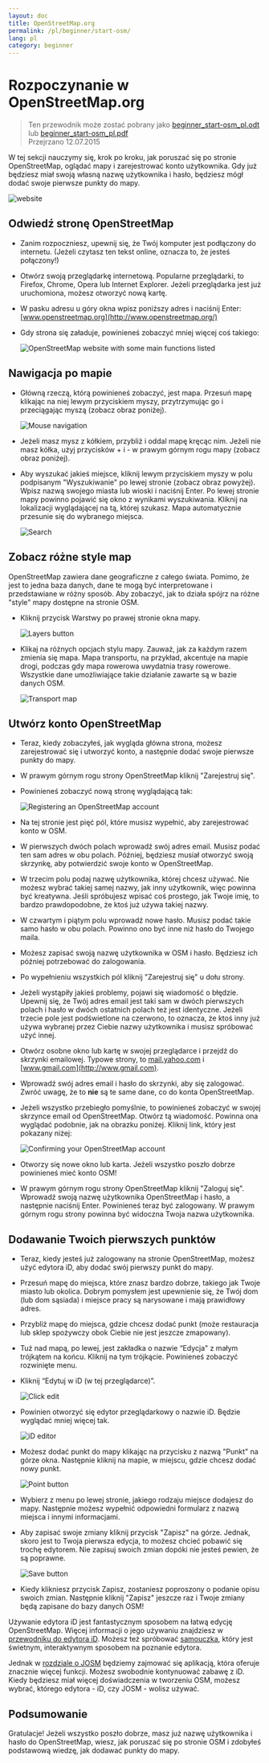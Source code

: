 ```yaml
---
layout: doc
title: OpenStreetMap.org
permalink: /pl/beginner/start-osm/
lang: pl
category: beginner
---
```


Rozpoczynanie w OpenStreetMap.org
====================================

> Ten przewodnik może zostać pobrany jako [beginner_start-osm_pl.odt](/files/beginner_start-osm_pl.odt) lub [beginner_start-osm_pl.pdf](/files/beginner_start-osm_pl.pdf)  
> Przejrzano 12.07.2015  

W tej sekcji nauczymy się, krok po kroku, jak poruszać się po stronie OpenStreetMap, oglądać mapy i zarejestrować konto użytkownika. Gdy już będziesz miał swoją własną nazwę użytkownika i hasło, będziesz mógł dodać swoje pierwsze punkty do mapy.

![website][]

Odwiedź stronę OpenStreetMap
-------------------------------

-   Zanim rozpoczniesz, upewnij się, że Twój komputer jest podłączony do internetu.  (Jeżeli czytasz ten tekst online, oznacza to, że jesteś połączony!)
-   Otwórz swoją przeglądarkę internetową. Popularne przeglądarki, to Firefox, Chrome, Opera lub Internet Explorer. Jeżeli przeglądarka jest już uruchomiona, możesz otworzyć nową kartę.
-   W pasku adresu u góry okna wpisz poniższy adres i naciśnij Enter:
    [www.openstreetmap.org](http://www.openstreetmap.org/)
-   Gdy strona się załaduje, powinieneś zobaczyć mniej więcej coś takiego:

    ![OpenStreetMap website with some main functions listed][]

Nawigacja po mapie
----------------

-   Główną rzeczą, którą powinieneś zobaczyć, jest mapa. Przesuń mapę klikając na niej lewym przyciskiem myszy, przytrzymując go i przeciągając myszą (zobacz obraz poniżej).

    ![Mouse navigation][]

-   Jeżeli masz mysz z kółkiem, przybliż i oddal mapę kręcąc nim. Jeżeli nie masz kółka, użyj przycisków + i - w prawym górnym rogu mapy (zobacz obraz poniżej).
-   Aby wyszukać jakieś miejsce, kliknij lewym przyciskiem myszy w polu podpisanym "Wyszukiwanie" po lewej stronie (zobacz obraz powyżej). Wpisz nazwą swojego miasta lub wioski i naciśnij Enter. Po lewej stronie mapy powinno pojawić się okno z wynikami wyszukiwania. Kliknij na lokalizacji wyglądającej na tą, której szukasz. Mapa automatycznie przesunie się do wybranego miejsca.

    ![Search][]
   

Zobacz różne style map
------------------------

OpenStreetMap zawiera dane geograficzne z całego świata. Pomimo, że jest to jedna baza danych, dane te mogą być interpretowane i przedstawiane w różny sposób. Aby zobaczyć, jak to działa spójrz na różne "style" mapy dostępne na stronie OSM.

-   Kliknij przycisk Warstwy po prawej stronie okna mapy.

    ![Layers button][]

-   Klikaj na różnych opcjach stylu mapy. Zauważ, jak za każdym razem zmienia się mapa. Mapa transportu, na przykład, akcentuje na mapie drogi, podczas gdy mapa rowerowa uwydatnia trasy rowerowe. Wszystkie dane umożliwiające takie działanie zawarte są w bazie danych OSM.

    ![Transport map][]

Utwórz konto OpenStreetMap
-------------------------------

-   Teraz, kiedy zobaczyłeś, jak wygląda główna strona, możesz zarejestrować się i utworzyć konto, a następnie dodać swoje pierwsze punkty do mapy.
-   W prawym górnym rogu strony OpenStreetMap kliknij "Zarejestruj się".
-   Powinieneś zobaczyć nową stronę wyglądającą tak:

    ![Registering an OpenStreetMap account][]

-   Na tej stronie jest pięć pól, które musisz wypełnić, aby zarejestrować konto w OSM.
-   W pierwszych dwóch polach wprowadź swój adres email. Musisz podać ten sam adres w obu polach. Później, będziesz musiał otworzyć swoją skrzynkę, aby potwierdzić swoje konto w OpenStreetMap.
-   W trzecim polu podaj nazwę użytkownika, której chcesz używać. Nie możesz wybrać takiej samej nazwy, jak inny użytkownik, więc powinna być kreatywna. Jeśli spróbujesz wpisać coś prostego, jak Twoje imię, to bardzo prawdopodobne, że ktoś już używa takiej nazwy.
-   W czwartym i piątym polu wprowadź nowe hasło. Musisz podać takie samo hasło w obu polach. Powinno ono być inne niż hasło do Twojego maila.
-   Możesz zapisać swoją nazwę użytkownika w OSM i hasło. Będziesz ich później potrzebować do zalogowania.
-   Po wypełnieniu wszystkich pól kliknij "Zarejestruj się" u dołu strony.
-   Jeżeli wystąpiły jakieś problemy, pojawi się wiadomość o błędzie. Upewnij się, że Twój adres email jest taki sam w dwóch pierwszych polach i hasło w dwóch ostatnich polach też jest identyczne. Jeżeli trzecie pole jest podświetlone na czerwono, to oznacza, że ktoś inny już używa wybranej przez Ciebie nazwy użytkownika i musisz spróbować użyć innej.
-   Otwórz osobne okno lub kartę w swojej przeglądarce i przejdź do skrzynki emailowej. Typowe strony, to [mail.yahoo.com](http://mail.yahoo.com) i [www.gmail.com](http://www.gmail.com).
-   Wprowadź swój adres email i hasło do skrzynki, aby się zalogować. Zwróć uwagę, że to __nie__ są te same dane, co do konta OpenStreetMap.
-   Jeżeli wszystko przebiegło pomyślnie, to powinieneś zobaczyć w swojej skrzynce email od OpenStreetMap. Otwórz tą wiadomość. Powinna ona wyglądać podobnie, jak na obrazku poniżej. Kliknij link, który jest pokazany niżej:

    ![Confirming your OpenStreetMap account][]

-   Otworzy się nowe okno lub karta. Jeżeli wszystko poszło dobrze powinieneś mieć konto OSM!
-   W prawym górnym rogu strony OpenStreetMap kliknij "Zaloguj się".  Wprowadź swoją nazwę użytkownika OpenStreetMap i hasło, a następnie naciśnij Enter. Powinieneś teraz być zalogowany. W prawym górnym rogu strony powinna być widoczna Twoja nazwa użytkownika.

Dodawanie Twoich pierwszych punktów
------------------------

-   Teraz, kiedy jesteś już zalogowany na stronie OpenStreetMap, możesz użyć edytora iD, aby dodać swój pierwszy punkt do mapy.
-   Przesuń mapę do miejsca, które znasz bardzo dobrze, takiego jak Twoje miasto lub okolica. Dobrym pomysłem jest upewnienie się, że Twój dom (lub dom sąsiada) i miejsce pracy są narysowane i mają prawidłowy adres. 
-   Przybliż mapę do miejsca, gdzie chcesz dodać punkt (może restauracja lub sklep spożywczy obok Ciebie nie jest jeszcze zmapowany).
-   Tuż nad mapą, po lewej, jest zakładka o nazwie “Edycja" z małym trójkątem na końcu. Kliknij na tym trójkącie. Powinieneś zobaczyć rozwinięte menu.
-   Kliknij “Edytuj w iD (w tej przeglądarce)”.

    ![Click edit][]

-   Powinien otworzyć się edytor przeglądarkowy o nazwie iD. Będzie wyglądać mniej więcej tak.

    ![iD editor][]

-   Możesz dodać punkt do mapy klikając na przycisku z nazwą "Punkt" na górze okna. Następnie kliknij na mapie, w miejscu, gdzie chcesz dodać nowy punkt.

    ![Point button][]    

-   Wybierz z menu po lewej stronie, jakiego rodzaju miejsce dodajesz do mapy. Następnie możesz wypełnić odpowiedni formularz z nazwą miejsca i innymi informacjami.
-   Aby zapisać swoje zmiany kliknij przycisk "Zapisz" na górze. Jednak, skoro jest to Twoja pierwsza edycja, to możesz chcieć pobawić się trochę edytorem. Nie zapisuj swoich zmian dopóki nie jesteś pewien, że są poprawne.

    ![Save button][]    

-   Kiedy klikniesz przycisk Zapisz, zostaniesz poproszony o podanie opisu swoich zmian. Następnie kliknij "Zapisz" jeszcze raz i Twoje zmiany będą zapisane do bazy danych OSM!


Używanie edytora iD jest fantastycznym sposobem na łatwą edycję OpenStreetMap. Więcej informacji o jego używaniu znajdziesz w [przewodniku do edytora iD](/pl/beginner/id-editor/). Możesz też spróbować [samouczka](http://www.openstreetmap.org/edit?editor=id#walkthrough=true), który jest świetnym, interaktywnym sposobem na poznanie edytora.

Jednak w [rozdziale o JOSM](/pl/josm/) będziemy zajmować się aplikacją, która oferuje znacznie więcej funkcji. Możesz swobodnie kontynuować zabawę z iD. Kiedy będziesz miał więcej doświadczenia w tworzeniu OSM, możesz wybrać, którego edytora - iD, czy JOSM - wolisz używać.

Podsumowanie
-------

Gratulacje! Jeżeli wszystko poszło dobrze, masz już nazwę użytkownika i hasło do OpenStreetMap, wiesz, jak poruszać się po stronie OSM i zdobyłeś podstawową wiedzę, jak dodawać punkty do mapy.



[website]: /images/beginner/start-osm_website.png
[OpenStreetMap website with some main functions listed]: /images/beginner/osm-website-main-functions.png
[Mouse navigation]: /images/beginner/mouse-navigation.png
[Search]: /images/beginner/search.png
[Layers button]: /images/beginner/layers.png
[Transport map]: /images/beginner/transport-map.png
[Registering an OpenStreetMap account]: /images/beginner/registering-account.png
[Confirming your OpenStreetMap account]: /images/beginner/confirming-account.png
[Click edit]: /images/beginner/click-edit.png
[iD editor]: /images/beginner/id-editor.png
[Point button]: /images/beginner/point-button.png
[Save button]: /images/beginner/save-button.png